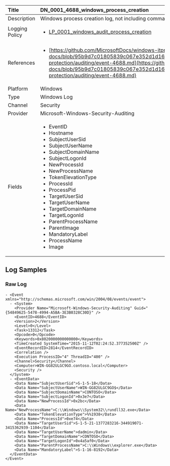 | Title          | DN_0001_4688_windows_process_creation                                                                                                      |
|:---------------|:-----------------------------------------------------------------------------------------------------------------|
| Description    | Windows process creation log, not including command line                                                                                                |
| Logging Policy | <ul><li>[LP_0001_windows_audit_process_creation](../Logging_Policies/LP_0001_windows_audit_process_creation.md)</li></ul> |
| References     | <ul><li>[https://github.com/MicrosoftDocs/windows-itpro-docs/blob/95b9d7c01805839c067e352d1d16702604b15f11/windows/security/threat-protection/auditing/event-4688.md](https://github.com/MicrosoftDocs/windows-itpro-docs/blob/95b9d7c01805839c067e352d1d16702604b15f11/windows/security/threat-protection/auditing/event-4688.md)</li></ul>                                  |
| Platform       | Windows   |
| Type           | Windows Log 		| 
| Channel        | Security    |
| Provider       | Microsoft-Windows-Security-Auditing   |
| Fields         | <ul><li>EventID</li><li>Hostname</li><li>SubjectUserSid</li><li>SubjectUserName</li><li>SubjectDomainName</li><li>SubjectLogonId</li><li>NewProcessId</li><li>NewProcessName</li><li>TokenElevationType</li><li>ProcessId</li><li>ProcessPid</li><li>TargetUserSid</li><li>TargetUserName</li><li>TargetDomainName</li><li>TargetLogonId</li><li>ParentProcessName</li><li>ParentImage</li><li>MandatoryLabel</li><li>ProcessName</li><li>Image</li></ul>                                               |


## Log Samples

### Raw Log

```
- <Event xmlns="http://schemas.microsoft.com/win/2004/08/events/event">
  - <System>
    <Provider Name="Microsoft-Windows-Security-Auditing" Guid="{54849625-5478-4994-A5BA-3E3B0328C30D}" />
    <EventID>4688</EventID>
    <Version>2</Version>
    <Level>0</Level>
    <Task>13312</Task>
    <Opcode>0</Opcode>
    <Keywords>0x8020000000000000</Keywords>
    <TimeCreated SystemTime="2015-11-12T02:24:52.377352500Z" />
    <EventRecordID>2814</EventRecordID>
    <Correlation />
    <Execution ProcessID="4" ThreadID="400" />
    <Channel>Security</Channel>
    <Computer>WIN-GG82ULGC9GO.contoso.local</Computer>
    <Security />
  </System>
  - <EventData>
    <Data Name="SubjectUserSid">S-1-5-18</Data>
    <Data Name="SubjectUserName">WIN-GG82ULGC9GO$</Data>
    <Data Name="SubjectDomainName">CONTOSO</Data>
    <Data Name="SubjectLogonId">0x3e7</Data>
    <Data Name="NewProcessId">0x2bc</Data>
    <Data Name="NewProcessName">C:\\Windows\\System32\\rundll32.exe</Data>
    <Data Name="TokenElevationType">%%1938</Data>
    <Data Name="ProcessId">0xe74</Data>
    <Data Name="TargetUserSid">S-1-5-21-1377283216-344919071-3415362939-1104</Data>
    <Data Name="TargetUserName">dadmin</Data>
    <Data Name="TargetDomainName">CONTOSO</Data>
    <Data Name="TargetLogonId">0x4a5af0</Data>
    <Data Name="ParentProcessName">C:\\Windows\\explorer.exe</Data>
    <Data Name="MandatoryLabel">S-1-16-8192</Data>
  </EventData>
</Event>

```




